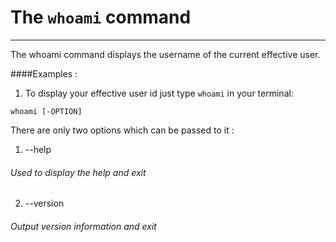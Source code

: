 # The  `whoami` command
---
The whoami command displays the username of the current effective user. 

####Examples :
1.   To display your effective user id just type `whoami` in your terminal:

```
whoami [-OPTION]
```

There are only two options which can be passed to it :
1.   --help 
###### Used to display the help and exit
2.   --version
###### Output version information and exit



